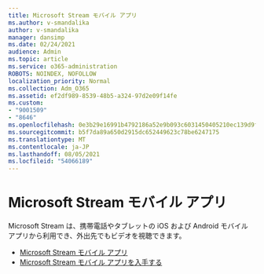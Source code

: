 ```yaml
---
title: Microsoft Stream モバイル アプリ
ms.author: v-smandalika
author: v-smandalika
manager: dansimp
ms.date: 02/24/2021
audience: Admin
ms.topic: article
ms.service: o365-administration
ROBOTS: NOINDEX, NOFOLLOW
localization_priority: Normal
ms.collection: Adm_O365
ms.assetid: ef2df989-8539-48b5-a324-97d2e09f14fe
ms.custom:
- "9001509"
- "8646"
ms.openlocfilehash: 0e3b29e16991b4792186a52e9b093c6031450405210ec139d9ff7edcc706284e
ms.sourcegitcommit: b5f7da89a650d2915dc652449623c78be6247175
ms.translationtype: MT
ms.contentlocale: ja-JP
ms.lasthandoff: 08/05/2021
ms.locfileid: "54066189"
---
```

# <a name="microsoft-stream-mobile-apps"></a>Microsoft Stream モバイル アプリ

Microsoft Stream は、携帯電話やタブレットの iOS および Android モバイル アプリから利用でき、外出先でもビデオを視聴できます。

- [Microsoft Stream モバイル アプリ](https://docs.microsoft.com/stream/mobile-apps-overview)
- [Microsoft Stream モバイル アプリを入手する](https://docs.microsoft.com/stream/mobile-get-apps)

